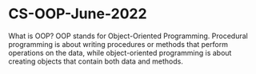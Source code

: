 # CS-OOP-June-2022
 What is OOP? OOP stands for Object-Oriented Programming. Procedural programming is about writing procedures or methods that perform operations on the data, while object-oriented programming is about creating objects that contain both data and methods.
